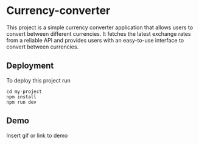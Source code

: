# Currency-converter

This project is a simple currency converter application that allows users to convert between different currencies. It fetches the latest exchange rates from a reliable API and provides users with an easy-to-use interface to convert between currencies.


## Deployment

To deploy this project run

```
cd my-project
npm install
npm run dev
```


## Demo

Insert gif or link to demo
